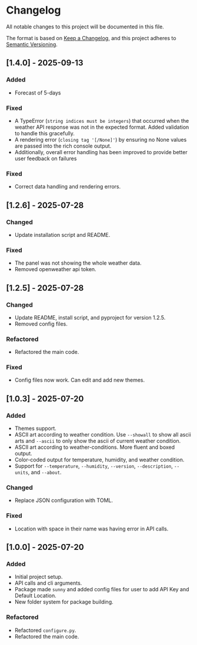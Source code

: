 # Changelog

All notable changes to this project will be documented in this file.

The format is based on [Keep a Changelog](https://keepachangelog.com/en/1.0.0/),
and this project adheres to [Semantic Versioning](https://semver.org/spec/v2.0.0.html).

## [1.4.0] - 2025-09-13

### Added
- Forecast of 5-days

### Fixed
- A TypeError (`string indices must be integers`) that occurred when the weather API response was not in the expected format. Added validation to handle this gracefully.
- A rendering error (`closing tag '[/None]'`) by ensuring no None values are passed into the rich console output.
- Additionally, overall error handling has been improved to provide better user feedback on failures

### Fixed
- Correct data handling and rendering errors.

## [1.2.6] - 2025-07-28

### Changed
- Update installation script and README.

### Fixed
- The panel was not showing the whole weather data.
- Removed openweather api token.

## [1.2.5] - 2025-07-28

### Changed
- Update README, install script, and pyproject for version 1.2.5.
- Removed config files.

### Refactored
- Refactored the main code.

### Fixed
- Config files now work. Can edit and add new themes.

## [1.0.3] - 2025-07-20

### Added
- Themes support.
- ASCII art according to weather condition. Use `--showall` to show all ascii arts and `--ascii` to only show the ascii of current weather condition.
- ASCII art according to weather-conditions. More fluent and boxed output.
- Color-coded output for temperature, humidity, and weather condition.
- Support for `--temperature`, `--humidity`, `--version`, `--description`, `--units`, and `--about`.

### Changed
- Replace JSON configuration with TOML.

### Fixed
- Location with space in their name was having error in API calls.

## [1.0.0] - 2025-07-20

### Added
- Initial project setup.
- API calls and cli arguments.
- Package made `sunny` and added config files for user to add API Key and Default Location.
- New folder system for package building.

### Refactored
- Refactored `configure.py`.
- Refactored the main code.
